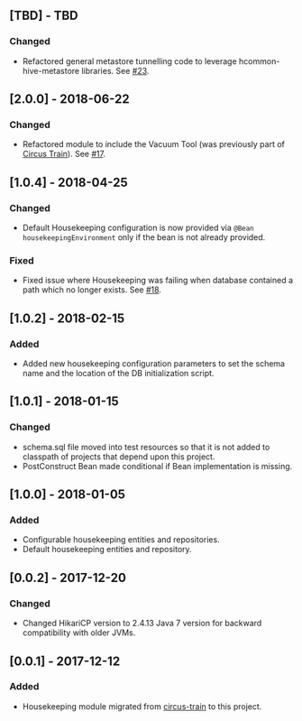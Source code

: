 ## [TBD] - TBD
### Changed
* Refactored general metastore tunnelling code to leverage hcommon-hive-metastore libraries. See [#23](https://github.com/HotelsDotCom/housekeeping/issues/23).

## [2.0.0] - 2018-06-22
### Changed
* Refactored module to include the Vacuum Tool (was previously part of [Circus Train](https://github.com/HotelsDotCom/circus-train)). See [#17](https://github.com/HotelsDotCom/housekeeping/issues/17).

## [1.0.4] - 2018-04-25
### Changed
* Default Housekeeping configuration is now provided via `@Bean` `housekeepingEnvironment` only if the bean is not already provided.
### Fixed
* Fixed issue where Housekeeping was failing when database contained a path which no longer exists. See [#18](https://github.com/HotelsDotCom/housekeeping/issues/18).

## [1.0.2] - 2018-02-15
### Added
* Added new housekeeping configuration parameters to set the schema name and the location of the DB initialization script.

## [1.0.1] - 2018-01-15
### Changed
* schema.sql file moved into test resources so that it is not added to classpath of projects that depend upon this project.
* PostConstruct Bean made conditional if Bean implementation is missing.

## [1.0.0] - 2018-01-05
### Added
* Configurable housekeeping entities and repositories.
* Default housekeeping entities and repository.

## [0.0.2] - 2017-12-20
### Changed
* Changed HikariCP version to 2.4.13 Java 7 version for backward compatibility with older JVMs.

## [0.0.1] - 2017-12-12
### Added
* Housekeeping module migrated from [circus-train](https://github.com/HotelsDotCom/circus-train) to this project.
